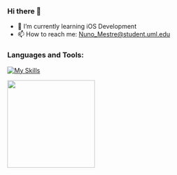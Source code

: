 ### Hi there 👋
- 🍎 I’m currently learning iOS Development
- 📫 How to reach me: Nuno_Mestre@student.uml.edu

### Languages and Tools: 
[![My Skills](https://skillicons.dev/icons?i=swift,react,firebase,js,html,css,bootstrap,figma,solidity,c,cpp,git,vim,vscode)](https://skillicons.dev)

  <img height="200em" align="left" src="https://github-readme-stats.vercel.app/api?username=nunommestre&show_icons=true&hide_border=true&&count_private=true&include_all_commits=true&theme=swift" />

<!-- [![Top Langs](https://github-readme-stats.vercel.app/api/top-langs/?username=anuraghazra&layout=compact)](https://github.com/anuraghazra/github-readme-stats)
 -->
